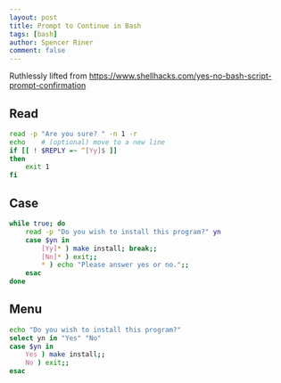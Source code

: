 ```yaml
---
layout: post
title: Prompt to Continue in Bash
tags: [bash]
author: Spencer Riner
comment: false
---
```


Ruthlessly lifted from <https://www.shellhacks.com/yes-no-bash-script-prompt-confirmation>

## Read

```bash
read -p "Are you sure? " -n 1 -r
echo    # (optional) move to a new line
if [[ ! $REPLY =~ ^[Yy]$ ]]
then
    exit 1
fi
```

## Case

```bash
while true; do
    read -p "Do you wish to install this program?" yn
    case $yn in
        [Yy]* ) make install; break;;
        [Nn]* ) exit;;
        * ) echo "Please answer yes or no.";;
    esac
done
```

## Menu

```bash
echo "Do you wish to install this program?"
select yn in "Yes" "No"
case $yn in
    Yes ) make install;;
    No ) exit;;
esac
```

